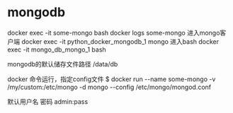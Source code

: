 # mongodb

docker exec -it some-mongo bash
docker logs some-mongo
进入mongo客户端
docker exec -it python_docker_mongodb_1 mongo
进入bash
docker exec -it mongo_db_mongo_1 bash

mongodb的默认储存文件路径 /data/db

docker 命令运行，指定config文件
$ docker run --name some-mongo -v /my/custom:/etc/mongo -d mongo --config /etc/mongo/mongod.conf

默认用户名 密码
admin:pass